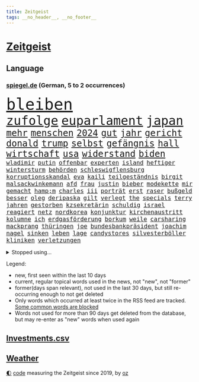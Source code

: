 ```yaml
---
title: Zeitgeist
tags: __no_header__, __no_footer__
---
```


# [Zeitgeist](https://oliz.io/zeitgeist/)

## Language

<h3><a href="https://www.spiegel.de" target="_blank">spiegel.de</a> (German, 5 to 2 occurrences)</h3>
<p style="font-family:monospace">
<span style="font-size:32pt"><a href="news_links.html#bleiben" class="current">bleiben</a></span>
<br>
<span style="font-size:25pt"><a href="news_links.html#zufolge" class="current">zufolge</a></span>
<span style="font-size:25pt"><a href="news_links.html#euparlament" class="current">euparlament</a></span>
<span style="font-size:25pt"><a href="news_links.html#japan" class="current">japan</a></span>
<br>
<span style="font-size:18pt"><a href="news_links.html#mehr" class="current">mehr</a></span>
<span style="font-size:18pt"><a href="news_links.html#menschen" class="current">menschen</a></span>
<span style="font-size:18pt"><a href="news_links.html#2024" class="current">2024</a></span>
<span style="font-size:18pt"><a href="news_links.html#gut" class="current">gut</a></span>
<span style="font-size:18pt"><a href="news_links.html#jahr" class="current">jahr</a></span>
<span style="font-size:18pt"><a href="news_links.html#gericht" class="current">gericht</a></span>
<span style="font-size:18pt"><a href="news_links.html#donald" class="current">donald</a></span>
<span style="font-size:18pt"><a href="news_links.html#trump" class="current">trump</a></span>
<span style="font-size:18pt"><a href="news_links.html#selbst" class="current">selbst</a></span>
<span style="font-size:18pt"><a href="news_links.html#gefängnis" class="current">gefängnis</a></span>
<span style="font-size:18pt"><a href="news_links.html#hall" class="current">hall</a></span>
<span style="font-size:18pt"><a href="news_links.html#wirtschaft" class="current">wirtschaft</a></span>
<span style="font-size:18pt"><a href="news_links.html#usa" class="current">usa</a></span>
<span style="font-size:18pt"><a href="news_links.html#widerstand" class="current">widerstand</a></span>
<span style="font-size:18pt"><a href="news_links.html#biden" class="current">biden</a></span>
<br>
<span style="font-size:12pt"><a href="news_links.html#wladimir" class="current">wladimir</a></span>
<span style="font-size:12pt"><a href="news_links.html#putin" class="current">putin</a></span>
<span style="font-size:12pt"><a href="news_links.html#offenbar" class="current">offenbar</a></span>
<span style="font-size:12pt"><a href="news_links.html#experten" class="current">experten</a></span>
<span style="font-size:12pt"><a href="news_links.html#island" class="current">island</a></span>
<span style="font-size:12pt"><a href="news_links.html#heftiger" class="current">heftiger</a></span>
<span style="font-size:12pt"><a href="news_links.html#wintersturm" class="new">wintersturm</a></span>
<span style="font-size:12pt"><a href="news_links.html#behörden" class="current">behörden</a></span>
<span style="font-size:12pt"><a href="news_links.html#schleswigflensburg" class="new">schleswigflensburg</a></span>
<span style="font-size:12pt"><a href="news_links.html#korruptionsskandal" class="current">korruptionsskandal</a></span>
<span style="font-size:12pt"><a href="news_links.html#eva" class="new">eva</a></span>
<span style="font-size:12pt"><a href="news_links.html#kaili" class="new">kaili</a></span>
<span style="font-size:12pt"><a href="news_links.html#teilgeständnis" class="current">teilgeständnis</a></span>
<span style="font-size:12pt"><a href="news_links.html#birgit" class="current">birgit</a></span>
<span style="font-size:12pt"><a href="news_links.html#malsackwinkemann" class="current">malsackwinkemann</a></span>
<span style="font-size:12pt"><a href="news_links.html#afd" class="current">afd</a></span>
<span style="font-size:12pt"><a href="news_links.html#frau" class="current">frau</a></span>
<span style="font-size:12pt"><a href="news_links.html#justin" class="current">justin</a></span>
<span style="font-size:12pt"><a href="news_links.html#bieber" class="new">bieber</a></span>
<span style="font-size:12pt"><a href="news_links.html#modekette" class="new">modekette</a></span>
<span style="font-size:12pt"><a href="news_links.html#mir" class="current">mir</a></span>
<span style="font-size:12pt"><a href="news_links.html#gemacht" class="current">gemacht</a></span>
<span style="font-size:12pt"><a href="news_links.html#hamp;m" class="new">hamp;m</a></span>
<span style="font-size:12pt"><a href="news_links.html#charles" class="current">charles</a></span>
<span style="font-size:12pt"><a href="news_links.html#iii" class="current">iii</a></span>
<span style="font-size:12pt"><a href="news_links.html#porträt" class="current">porträt</a></span>
<span style="font-size:12pt"><a href="news_links.html#erst" class="current">erst</a></span>
<span style="font-size:12pt"><a href="news_links.html#raser" class="current">raser</a></span>
<span style="font-size:12pt"><a href="news_links.html#bußgeld" class="new">bußgeld</a></span>
<span style="font-size:12pt"><a href="news_links.html#besser" class="current">besser</a></span>
<span style="font-size:12pt"><a href="news_links.html#oleg" class="current">oleg</a></span>
<span style="font-size:12pt"><a href="news_links.html#deripaska" class="new">deripaska</a></span>
<span style="font-size:12pt"><a href="news_links.html#gilt" class="current">gilt</a></span>
<span style="font-size:12pt"><a href="news_links.html#verlegt" class="current">verlegt</a></span>
<span style="font-size:12pt"><a href="news_links.html#the" class="current">the</a></span>
<span style="font-size:12pt"><a href="news_links.html#specials" class="new">specials</a></span>
<span style="font-size:12pt"><a href="news_links.html#terry" class="new">terry</a></span>
<span style="font-size:12pt"><a href="news_links.html#jahren" class="current">jahren</a></span>
<span style="font-size:12pt"><a href="news_links.html#gestorben" class="current">gestorben</a></span>
<span style="font-size:12pt"><a href="news_links.html#kzsekretärin" class="new">kzsekretärin</a></span>
<span style="font-size:12pt"><a href="news_links.html#schuldig" class="current">schuldig</a></span>
<span style="font-size:12pt"><a href="news_links.html#israel" class="current">israel</a></span>
<span style="font-size:12pt"><a href="news_links.html#reagiert" class="current">reagiert</a></span>
<span style="font-size:12pt"><a href="news_links.html#netz" class="current">netz</a></span>
<span style="font-size:12pt"><a href="news_links.html#nordkorea" class="current">nordkorea</a></span>
<span style="font-size:12pt"><a href="news_links.html#konjunktur" class="current">konjunktur</a></span>
<span style="font-size:12pt"><a href="news_links.html#kirchenaustritt" class="new">kirchenaustritt</a></span>
<span style="font-size:12pt"><a href="news_links.html#kolumne" class="current">kolumne</a></span>
<span style="font-size:12pt"><a href="news_links.html#ich" class="current">ich</a></span>
<span style="font-size:12pt"><a href="news_links.html#erdgasförderung" class="current">erdgasförderung</a></span>
<span style="font-size:12pt"><a href="news_links.html#borkum" class="current">borkum</a></span>
<span style="font-size:12pt"><a href="news_links.html#weile" class="current">weile</a></span>
<span style="font-size:12pt"><a href="news_links.html#carsharing" class="current">carsharing</a></span>
<span style="font-size:12pt"><a href="news_links.html#mackprang" class="new">mackprang</a></span>
<span style="font-size:12pt"><a href="news_links.html#thüringen" class="current">thüringen</a></span>
<span style="font-size:12pt"><a href="news_links.html#joe" class="current">joe</a></span>
<span style="font-size:12pt"><a href="news_links.html#bundesbankpräsident" class="current">bundesbankpräsident</a></span>
<span style="font-size:12pt"><a href="news_links.html#joachim" class="current">joachim</a></span>
<span style="font-size:12pt"><a href="news_links.html#nagel" class="current">nagel</a></span>
<span style="font-size:12pt"><a href="news_links.html#sinken" class="current">sinken</a></span>
<span style="font-size:12pt"><a href="news_links.html#leben" class="current">leben</a></span>
<span style="font-size:12pt"><a href="news_links.html#lage" class="current">lage</a></span>
<span style="font-size:12pt"><a href="news_links.html#candystores" class="new">candystores</a></span>
<span style="font-size:12pt"><a href="news_links.html#silvesterböller" class="new">silvesterböller</a></span>
<span style="font-size:12pt"><a href="news_links.html#kliniken" class="current">kliniken</a></span>
<span style="font-size:12pt"><a href="news_links.html#verletzungen" class="current">verletzungen</a></span>
</p>
<details>
<summary>Stopped using...</summary>
<p class="former" style="font-size:12pt">
trumps(790) wichtigen(789) widerspricht(789) binnen(788) esken(788) gerichtshof(788) saskia(788) zurzeit(788) bochum(787) erinnerungen(787) sprengstoff(787) teilen(787) turin(787) unterschiede(787) weitergeht(787) zeitweise(787) toni(786) vergeblich(786) bekanntesten(785) coronazahlen(785) fahrt(785) geboren(785) premierminister(785) reaktionen(785) rückschlag(785) street(785) fußballquiz(784) geplante(784) linken(784) normal(784) streichen(784) teilnehmen(784) verbraucherschützer(784) wehren(784) ausgesprochen(783) csuchef(783) kamera(783) la(783) liverpool(783) pflege(783) rb(783) tödlicher(783) aufklärung(782) beeinflussen(782) briten(782) christopher(782) debüt(782) isolation(782) kandidaten(782) nba(782) schalke(782) spätestens(782) verfügung(782) verlängern(782) verzweifelt(782) zuversicht(782) amerika(781) arsenal(781) billionen(781) coronakrise(781) führende(781) gutachten(781) hinaus(781) infizierte(781) monatelang(781) negativ(781) neuem(781) rechtsextremen(781) reich(781) 04(780) drehen(780) elektroauto(780) freut(780) gesteht(780) gewaltige(780) infiziert(780) publikum(780) schicksal(780) tschechien(780) verwirrung(780) wiederwahl(780) beschluss(779) impfung(779) kontrollieren(779) missbrauch(779) plus(779) saarland(779) stefan(779) teslachef(779) zurückgetreten(779) bitcoin(778) borussia(778) eskalieren(778) eugh(778) härter(778) liga(778) längere(778) maß(778) nord(778) werder(778) börse(777) design(777) hertha(777) inszeniert(777) konzentrieren(777) michelle(777) rechten(777) beraten(776) geflogen(776) gemeinsamen(776) rafael(776) standort(776) verursacht(776) vorjahr(776) fakten(775) fund(775) nordsee(775) passen(775) 3(774) feuerwehrleute(774) vermutet(774) beleidigt(773) denkt(773) juristisch(773) störung(773) teenager(773) befreit(772) erwartungen(772) jüngere(772) erneuten(771) abgehört(770) kontakte(770) spotify(770) verband(769) verlauf(769) bande(768) einreise(768) kinos(768) monats(768) berater(767) dich(767) einiger(766) immerhin(766) besuchen(765) spiegelumfrage(765) verstößt(765) zukünftig(765) bäume(764) zurückgegangen(764) pkw(763) staffel(763) königin(762) aufhalten(761) konsum(761) münster(761) abgelehnt(760) gewahrsam(760) schießen(760) gewinn(759) kate(759) ostsee(759) präsenz(758) spitzenreiter(758) fürth(757) beitrag(756) samstagmorgen(756) startete(756) steffen(756) aussehen(755) bier(755) trauert(755) halbe(754) unterschrieben(754) leider(753) begrüßt(751) schützt(751) mitarbeiterin(750) hype(747) spannend(747) schwung(744) dutzend(742) einblick(742) geflohen(740) weitreichende(735) normalerweise(733) grüner(731) missbrauchs(731) abschluss(727) rache(723) vereins(721) darmstadt(715) stopp(711) motivation(701) dankt(698) lieferketten(687) langjährige(681) gaspipeline(669) trinken(663) gemüse(662) estland(661) extremwetter(659) neonazis(658) vormarsch(654) militärjunta(648) kleinstadt(642) wolken(640) direkten(637) fonds(604) enthalten(598) höchster(588) schwerste(565) 38(555) waldbrände(555) ticket(551) videoaufnahmen(543) open(537) kolumbien(533) tricks(530) traditionelle(527) staatschefs(522) strikt(521) autoren(510) ralf(501) rechtens(500) zögert(495) erfolgreichste(490) oberbayern(489) bezieht(488) beeinträchtigt(485) immobilienmarkt(479) topmanager(479) nicole(475) atomwaffen(473) schuhe(472) jahrzehnt(466) plante(464) geleistet(463) wahrscheinlicher(458) dax(457) tabellenführer(456) social(452) zorn(451) bestätigte(443) jonas(442) telefoniert(440) wittert(440) entstanden(439) irritiert(438) ostdeutschen(438) werner(437) gesetzesänderung(436) absicht(431) medwedew(431) eindringlich(430) anheben(428) älteste(426) betreten(422) beschlagnahmen(421) basketballstar(418) rauswurf(418) gesundes(413) verschlechtert(413) erneutes(412) hendrik(412) wüst(412) övp(409) morde(407) spürbar(407) sprecherin(404) weißer(404) gap(403) erschlagen(399) sekunde(391) finanzspritze(389) gestört(389) baldwin(386) separatisten(386) vorbereitungen(385) bekannteste(383) frisst(380) globaler(378) bescheid(377) wahr(374) front(373) laura(373) winfried(373) zehnjähriger(368) künstlers(366) vietnam(362) zufall(361) sank(359) kretschmann(358) dürr(357) kanal(356) falsches(351) verteuert(350) 87(348) öffentlichrechtlichen(347) transport(344) einzig(343) betrachtet(339) erschwert(339) nadal(338) erkrankungen(332) kehrtwende(331) langjährigen(331) ben(327) lemke(327) erzbistum(326) sankt(326) erweitert(322) elite(321) wandern(321) desto(319) einstellung(318) kümmert(317) spaltung(315) nutzten(314) bonn(313) konkurrent(312) euch(310) slowakei(310) helikopter(308) moniert(307) albert(306) versus(304) fake(303) verleiht(302) luftfahrt(298) positiven(298) young(297) aufhören(295) einheiten(295) 62(294) kernkraftwerke(294) monster(293) versteckte(293) sitz(291) ansehen(290) behauptete(290) küsten(289) brüder(287) ausgeweitet(283) zivilen(282) hagelt(281) 98(280) fern(274) kelly(274) vorab(271) belohnt(270) betrieben(270) dieter(265) fritz(264) stopfen(262) ausweitung(261) eingetroffen(259) bewusst(257) speicher(257) exfreundin(256) landung(255) relativ(252) leuchten(251) organisierte(249) tennisturnier(249) leitungen(248) unabhängig(247) kehren(246) menschenmenge(246) wiedervereinigung(246) wäldern(246) zeugin(246) pole(245) sozial(245) verbotene(245) staub(241) spekulationen(239) bestreiten(238) erfasste(238) mysteriöse(238) windkraft(238) fair(237) flüssiggas(237) handys(236) zwangsarbeit(236) angeschlagene(235) zurückerobert(235) indem(234) formel1rennen(233) minen(233) weitermachen(232) ausfall(231) riskieren(231) drohe(227) konkret(227) meeresspiegel(227) ufer(226) germania(224) regional(223) sandhausen(223) visite(223) anschuldigungen(222) pausieren(222) geeignet(221) klopp(216) ferien(215) abgeschaltet(211) angelique(211) kerber(211) konsequenz(211) rückhalt(211) versöhnung(211) gras(210) millionär(209) erfuhr(206) verspätung(205) boomt(204) set(204) existenz(203) isar(203) roberto(203) walker(202) discounter(201) mordfall(201) alec(200) psychischer(200) schrecklich(200) verhaftungen(200) falscher(199) privatleute(199) 2026(198) handele(198) usjustizministerium(197) demonstrierende(195) rügen(195) andy(194) abholzung(193) privatleben(193) 14jährigen(192) kenia(192) prüfer(192) dürren(190) fernverkehr(189) zeremonie(189) akleh(188) ausgebaut(188) shireen(187) tiefsten(187) hing(186) dividende(185) saisonspiel(184) truss(184) krimi(183) laufender(183) nervös(183) profitierten(183) statistischen(183) eingedämmt(182) oklahoma(182) sportlich(182) emmerich(179) kandidat(179) paderborn(178) pakt(178) panne(178) yorks(178) iris(177) provider(177) stiko(177) styles(177) youtube(177) zusammengekommen(177) berüchtigten(176) erwerbstätigen(176) georgia(176) rechtlich(176) 54(174) angezählt(173) wirtschaftskrieg(173) erstickte(172) geschehnisse(172) lachen(172) kulturelle(171) trugen(171) riefen(170) gesundheitswesen(168) lächeln(168) patricia(168) senator(168) spitzt(168) lenkt(167) spahn(167) wirtschaftslage(167) dfbfrauen(166) dialog(166) feuert(165) wohnmobil(165) besonnenheit(164) revolutionieren(164) südlich(164) abouchaker(163) gelöscht(163) osnabrück(163) schwersten(163) heiklen(161) gestand(160) harvey(160) notfalls(160) wiederbelebung(160) 97(158) 16jähriger(157) löcher(157) schlange(157) tirol(157) finanzen(156) jemals(156) teleskop(156) tennissuperstar(156) personalie(155) angehen(154) ausmaße(154) campus(154) klarheit(154) flugsicherung(153) verspottet(153) ansage(152) verbraucherzentrale(152) image(151) schulschließungen(151) timo(151) großeltern(150) krankenversicherung(150) strittigen(150) verstoßen(150) beleidigung(149) unzufriedenheit(149) isabel(148) gleichauf(146) verbraucherzentralen(146) ausgewertet(145) beschränkt(145) giffey(145) usrepublikaner(145) zoff(145) wortwahl(144) atomkraftwerke(143) fasst(143) komplex(143) na(143) orientieren(143) pandemiebeginn(143) reparaturen(142) 2040(141) bay(141) rechtsruck(141) tampa(141) einschlag(140) weiterbetrieb(140) bemühungen(138) laufe(137) major(137) rätselhaft(137) agenda(136) armani(136) biologe(136) csd(136) freigabe(136) klimaschützer(136) aljazeerajournalistin(134) eukommissar(134) anreiz(133) ralph(133) tennisspielerinnen(132) negative(131) umweltschützer(131) beamtenbund(130) horst(130) fpö(129) kampfansage(129) saisons(129) umgesetzt(129) eingebracht(128) menschenrechtsorganisationen(128) träume(128) nördlich(127) vergebung(127) zuschlag(127) schönheitsideale(126) skifahrer(126) usmusikerin(126) weltbevölkerung(126) linien(125) gegriffen(124) knappen(124) laute(124) newsom(124) schläge(124) 82(123) brandt(123) erstaunliche(123) liebäugelt(122) scheiden(122) franke(121) moderator(121) original(121) parteifreunde(121) 8000(120) aufbau(120) inselstaat(120) wagnersöldner(120) prekären(119) kochinstituts(118) sexkolumne(118) geknackt(117) getreideabkommen(117) hetze(117) raisi(117) seinerseits(117) psychischen(116) quatsch(116) schlimmeres(116) selbstbewusst(116) aufrechterhalten(115) gashändler(115) kulturen(114) landeschef(114) neuerungen(114) rauf(113) übergibt(113) düsteren(112) konrad(112) berechtigten(111) heidenheim(111) wohngeldreform(111) erlässt(110) seltener(110) klassische(109) angeordnete(108) hunderttausend(108) pleiten(108) ratlos(108) aneignung(107) visum(107) befreite(106) euland(106) haut(106) hände(106) plagen(106) gastarbeiter(105) indirekt(105) lokal(105) schwiegereltern(105) jordan(104) stärkung(104) amerikanischer(103) einsätzen(103) überfallen(102) kampfjet(101) spitzenklub(101) websites(101) alliierten(100) aufgefahren(100) wolfdieter(100) club(99) fahrradfahrer(99) films(99) potenzielle(99) marken(98) 19jährigen(97) aufzeigen(97) coronainfektionen(97) mutmaßlichem(97) belastungen(96) gerichtlich(96) ramona(96) emsland(95) gedenkveranstaltung(94) selbstzweifel(94) auslaufen(93) kenne(92) lasch(92) edition(91) gewährt(91) linienbus(91) reiten(91) stellungnahme(91) strenger(91) tabellenplatz(91) bauch(90) brentford(90) definitiv(90) erforscht(90) gendern(90) kommunikation(90) postfaschistin(90) sportlicher(90) abschuss(89) auszählung(89) bestseller(89) biermann(89) distanzieren(89) gefährdung(89) geht’s(89) gerechtfertigt(89) kardinäle(89) liebstes(89) pascal(89) princess(89) zunge(89) beschwert(88) coronagesetze(88) ernährung(88) erzielte(88) finnen(88) missverständnis(88) vertretbar(88) ägyptischer(88) gewähren(87) hindert(87) mittelrhein(87) rekordzahl(87) abeba(86) addis(86) basketballsuperstar(86) durant(86) erpressung(86) risikofaktor(86) verschwundene(86) versäumnisse(86) besorgen(85) kondome(85) missbrauchsuntersuchung(85) piste(85) planet(85) schwangeren(85) schwört(85) skifahren(85) strafbar(85) suggerierte(85) verfassungsschutzpräsident(85) erhoffen(84) ersetzt(84) grönemeyers(84) shield(84) echt(83) jewgenij(83) simulation(83) verwandt(83) football(82) fulda(82) verschmutzung(82) a7(81) gewaltsam(81) routinierter(81) südostasien(81) unfair(81) bunker(80) einschnitte(80) fakenews(80) fraktionsvize(80) rückeroberung(80) verbrachte(80) abgekommen(79) bedeutete(79) erlebnissen(79) eskalationsstufe(79) gegenkandidaten(79) geschwindigkeitsbegrenzung(79) robbie(79) senegalese(79) umweg(79) gewaltbereitschaft(78) hurrikan(78) mädchens(78) privatsphäre(78) profisport(78) ranking(78) sechsten(78) crystal(77) engen(77) fixiert(77) juristische(77) lenkrad(77) master(77) meth(77) monika(77) rennwochenende(77) usgericht(77) zurückgeht(77) entkam(76) straßenbahnen(76) unbestimmte(76) atomausstieg(75) fantasie(75) millionenmetropole(75) petković(75) rbbskandal(75) reeperbahn(75) tragische(75) walk(75) wiederherzustellen(75) bewusstlos(74) defizite(74) elften(74) fallende(74) industrieländer(74) catherine(73) fico(73) flickenteppich(73) ftc(73) geldtransfers(73) instagrampost(73) lasst(73) mischkonzern(73) prominenteste(73) dreijährigem(72) energiefirma(72) entschlossenheit(72) ford(72) köhler(72) lebenswerte(72) nachdenken(72) terrorverdacht(72) vaters(72) bewertungen(71) buffalo(71) gifhorn(71) medizinstudium(71) militärexperte(71) zinserhöhung(71) zusage(71) emissionen(70) erledigt(70) gemeindebund(70) laufende(70) leck(70) sogenanntes(70) verbleib(70) windrädern(70) mondrakete(69) winzer(69) zahnarzt(69) ableger(68) ablief(68) ag(68) fa(68) lebron(68) neuerlichen(68) verspekuliert(68) wutrede(68) zähne(68) brady(67) footballteams(67) kenterte(67) buccaneers(66) dasselbe(66) isaac(66) neckarwestheim(66) scheinbar(66) arnold(65) auftritts(65) crown(65) ed(65) gepanzerte(65) luftabwehrsystem(65) missfallen(65) rechtlichen(65) seenotrettung(65) wendepunkt(65) atomverhandlungen(64) beförderung(64) nsu(64) schwächt(64) störte(64) gucken(63) müht(63) sicherten(63) vereine(63) auskommen(62) immobilienkonzern(62) priorität(62) schokolade(62) studentenwerk(62) treibhausgase(62) bundesweites(61) fernwärme(61) gerichtet(61) monatlich(61) phoenix(61) vergleichen(61) fotostrecke(60) kuchen(60) versammelten(60) wohnt(60) adnan(59) energierechnung(59) exklusiv(59) fünfkampf(59) hindernisparcours(59) lockerung(59) bündchen(58) federico(58) gisele(58) sarovic(58) saúl(58) wissenschaftliche(58) australisches(57) einschläge(57) elbphilharmonie(57) ersatzteile(57) gebremst(57) lahmzulegen(57) lied(57) spdinnenministerin(57) umstrittenste(57) zeilen(57) iranerin(56) nowak(56) abo(55) gestimmt(55) heutzutage(55) kilometerweit(55) simulator(55) strukturiert(55) besetzter(54) bätzing(54) immunsystem(54) rausschmiss(54) zahngesundheit(54) dickes(53) bahnreisende(52) eingezogen(52) elefantenbaby(52) fiona(52) mobilmachung(52) nordstreamgaspipelines(52) pjöngjang(52) desolate(51) inlandsgeheimdienst(51) run(51) unternehmerin(51) zweifeln(51) heizt(50) kriegswochen(50) kurdische(50) marquardt(50) raketensystem(50) spektakuläres(50) usbehörde(50) bekloppte(49) gerutscht(49) mary(49) organisieren(49) prien(49) schiffsverkehr(49) starttermin(49) wahlwiederholung(49) wehrressort(49) äußerster(49) ardserie(48) bombendrohung(48) bundesagentur(48) entweicht(48) free(48) kalkuliert(48) krediten(48) männliche(48) rechtfertigt(48) wirbelsturm(48) ansteht(47) hinterlassenschaften(47) knappe(47) kommando(47) männerbild(47) unbemannten(47) vermieten(47) vertrauliches(47) bischofskonferenz(46) epidemie(46) fakeaccounts(46) fälschungen(46) kurt(46) leitindex(46) marlene(46) pinakothek(46) vader(46) zahnpflege(46) margrethe(45) popstars(45) absehbar(44) ausflüge(44) gefangenen(44) unerträglich(44) weltklimagipfel(44) außergewöhnlicher(43) entlassungen(43) historischem(43) rückzahlung(43) vorlagen(43) abgewählt(42) herschel(42) imperium(42) kehlmann(42) menschenrechtsaktivistin(42) bürgerlichen(41) feindbild(41) herstellern(41) liebling(41) abgefeuert(40) akteure(40) austragungsort(40) bruce(40) chain(40) coronaisolationspflicht(40) dreiste(40) entladen(40) jom(40) kippur(40) parkett(40) penne(40) sprengkörper(40) bildende(39) exkanzlerin(39) geopfert(39) klischees(39) ohio(39) unverständnis(39) vogelschlag(39) beugen(38) bläst(38) halyna(38) hutchins(38) jahrzehntealtes(38) kamerafrau(38) rust(38) trage(38) alias(37) befassen(37) joko(37) lateinamerika(37) tablets(37) weltordnung(37) widodo(37) wmkader(37) 240(36) abgeschottet(36) abonnenten(36) entfesselten(36) gelitten(36) torte(36) usmidterms(36) betriebs(35) demonstrantinnen(35) einstündiger(35) eishockey(35) tomatensuppe(35) zucker(35) abkommens(34) binance(34) eroberte(34) jamila(34) kinofilm(34) kongresswahlen(34) mitnehmen(34) pierre(34) planung(34) rechtsgutachten(34) systems(34) verteidigungsexpertin(34) verzehnfacht(34) videoanalyse(34) externen(33) hinterzimmer(33) jederzeit(33) kostenlosen(33) podcasts(33) sicherheitsapparat(33) spdminister(33) vergehen(33) auslieferte(32) gerichts(32) topspieler(32) bekenntnis(31) bundespolitiker(31) einlass(31) geopolitischen(31) mythen(31) sehnsüchten(31) serviert(31) unzulässig(31) 39(30) akwstreit(30) hingewiesen(30) kommandeur(30) missbrauchen(30) schmid(30) tottenham(30) verehrt(30) beschloss(29) hobby(29) robuster(29) scharfmacher(29) usamerikanische(29) vermint(29) vorkehrungen(29) gipfeln(28) kriegsrecht(28) personennahverkehr(28) schuldet(28) sister(28) ärmere(28) freitagnachmittag(27) geopolitische(27) heilbronner(27) hitziger(27) kabine(27) predigt(27) usstaaten(27) virtuell(27) zäh(27) forschungseinrichtungen(26) kartoffelbrei(26) mach(26) modelabel(26) stütze(26) eigenverantwortung(25) mysterium(25) queeren(25) vorentscheidung(25) wurzeln(25) 99(24) bundesgesundheitsministerium(24) energiepreisbremsen(24) kurzfristigen(24) obst(24) atomfrage(23) kredite(23) machtwort(23) mitschuld(23) sonderlich(23) spdvorsitzende(23) user(23) vortrag(23) abgestürzten(22) aufsehenerregenden(22) euphorischen(22) gewalttätigen(22) tabellenletzten(22) verbrechens(22) wiederentdeckt(22) düstere(21) grippewelle(21) mächte(21) äußerten(21) dietrich(20) diktators(20) halloween(20) high(20) inhalten(20) kostenloses(20) mateschitz(20) moderation(20) rückstände(20) zeitnah(20) abgehoben(19) halloweenfeierlichkeiten(19) parteinachwuchs(19) trügerisch(19) applegate(18) arbeite(18) comedy(18) eskortiert(18) historie(18) hähnchen(18) kleinstunternehmen(18) massengedränge(18) nette(18) spalten(18) umstellen(18) ärgern(18) anfänge(17) rechtspopulistische(17) bedienen(16) g20gipfel(16) teig(16) dittrich(15) finanzaufsicht(15) indonesiens(15) olli(15) ruht(15) süßen(15) abteilungsleiter(14) abwenden(14) eukommissionsvize(14) frans(14) gogh(14) jubelnden(14) kindergärten(14) stellenabbau(14) timmermans(14) abperlen(13) aufenthalt(13) aufgeschoben(13) falschnachrichten(13) frühstück(13) fußballgeschichte(13) hofmann(13) kitaschließungen(13) schacht(13) urlaubs(13) wmform(13) zögerlich(13) ägyptischen(13) abwechslung(12) dissidenten(12) durchbrach(12) gassen(12) gewünschten(12) meidet(12) parteigrenzen(12) schlucken(12) 500000(11) beschädigen(11) faire(11) geblickt(11) hathaway(11) klimaproteste(11) nachhaltiges(11) sms(11) spiegelabonnenten(11) unklimakonferenz(11)
</p>
</details>
<p>Legend:
<ul>
<li><span class="new">new</span>, first seen within the last 10 days</li>
<li><span class="current">current</span>, regular topical words used in the news, not "new", not "former"</li>
<li><span class="former">former(days span relevant)</span>, not used in the last 30 days, but still re-occurring enough to not get deleted</li>
<li>Only words which occurred at least twice in the RSS feed are tracked. <a href="language/filters.py">Some common words are blocked</a></li>
<li>Words not used for more than 90 days get deleted from the database, but may re-enter as "new" words when used again</li>
</ul>
</p>

## [Investments](investments.html)[.csv](investments.csv)

## [Weather](weather.html)

<footer>
<a href="javascript:toggleTheme()" class="nav">🌓</a>
<a href="https://github.com/ooz/zeitgeist">code</a> measuring the Zeitgeist since 2019, by <a href="https://oliz.io">oz</a>
</footer>

